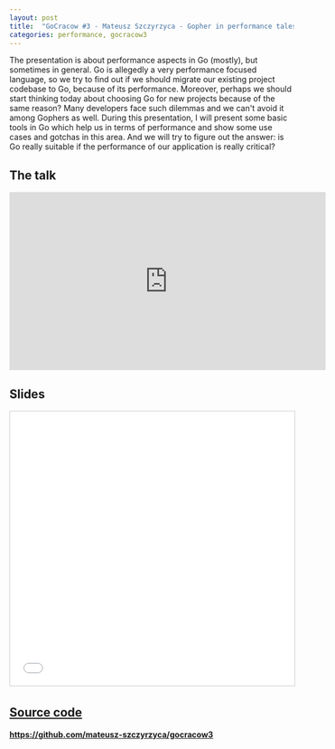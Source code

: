 ```yaml
---
layout: post
title:  "GoCracow #3 - Mateusz Szczyrzyca - Gopher in performance tales"
categories: performance, gocracow3
---
```


The presentation is about performance aspects in Go (mostly), but sometimes in general. Go is allegedly a very performance focused language, so we try to find out if we should migrate our existing project codebase to Go, because of its performance. Moreover, perhaps we should start thinking today about choosing Go for new projects because of the same reason? Many developers face such dilemmas and we can't avoid it among Gophers as well. During this presentation, I will present some basic tools in Go which help us in terms of performance and show some use cases and gotchas in this area. And we will try to figure out the answer: is Go really suitable if the performance of our application is really critical?

## The talk

<iframe width="560" height="315" src="https://www.youtube.com/embed/mnqKieqzlys" frameborder="0" allow="accelerometer; autoplay; encrypted-media; gyroscope; picture-in-picture" allowfullscreen></iframe>

## Slides

<iframe src="//www.slideshare.net/slideshow/embed_code/key/t84pghRDy1Jhi9" width="595" height="485" frameborder="0" marginwidth="0" marginheight="0" scrolling="no" style="border:1px solid #CCC; border-width:1px; margin-bottom:5px; max-width: 100%;" allowfullscreen> </iframe> <div style="margin-bottom:5px"> <strong> <a href="//www.slideshare.net/MateuszSzczyrzyca/gopher-in-performancetalesmsgocracow" title="Gopher in performance_tales_ms_go_cracow" target="_blank">

## Source code

https://github.com/mateusz-szczyrzyca/gocracow3
